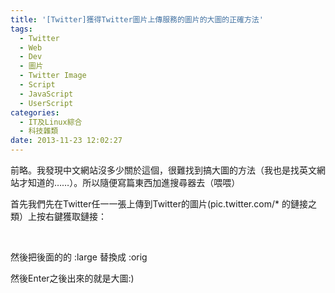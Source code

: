 ```yaml
---
title: '[Twitter]獲得Twitter圖片上傳服務的圖片的大圖的正確方法'
tags:
  - Twitter
  - Web
  - Dev
  - 圖片
  - Twitter Image
  - Script
  - JavaScript
  - UserScript
categories:
  - IT及Linux綜合
  - 科技雜類
date: 2013-11-23 12:02:27
---
```


前略。我發現中文網站沒多少關於這個，很難找到搞大圖的方法（我也是找英文網站才知道的……）。所以隨便寫篇東西加進搜尋器去（喂喂）

首先我們先在Twitter任一一張上傳到Twitter的圖片(pic.twitter.com/* 的鏈接之類）上按右鍵獲取鏈接：

[](http://blog.lenchan139.com/wp-content/uploads/2013/11/2013-11-23-114041_1366x768_scrot.png)

&nbsp;

然後把後面的的 :large 替換成 :orig

[](http://blog.lenchan139.com/wp-content/uploads/2013/11/2013-11-23-115716_1366x768_scrot.png)

然後Enter之後出來的就是大圖:)

[](http://blog.lenchan139.com/wp-content/uploads/2013/11/2013-11-23-120031_1366x768_scrot.png)

&nbsp;

&nbsp;

&nbsp;
